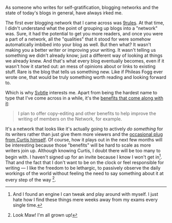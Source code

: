 As someone who writes for self-gratification, blogging networks and the state of today's blogs in general, have always irked me.

The first ever blogging network that I came across was [9rules][9r]. At that time, I didn't understand what the point of grouping up blogs into a "network" was. Sure, it had the potential to get you more readers, and once you were a part of a network, all the "qualities" that it stood for were somehow automatically imbibed into your blog as well. But then what? It wasn't making you a better writer or improving your writing. It wasn't telling us something we didn't already know; just a different way of looking at things we already knew. And that's what every blog eventually becomes, even if it wasn't how it started out: an mess of opinions about or links to existing stuff. Rare is the blog that tells us something new. Like if Phileas Fogg ever wrote one, that would be truly something worth reading and looking forward to.

[9r]: http://9rules.com/

Which is why [Svbtle][dc] interests me. Apart from being the hardest name to type that I've come across in a while, it's the [benefits that come along with it][tc]:

> I plan to offer copy-editing and other benefits to help improve the writing of members on the Network, for example.

It's a network that looks like it's actually going to actively *do something* for its writers rather than just give them more viewers and the [occasional plug from Curtis himself][dc2]. Of course, how it plays out in the next few months will be interesting because those "benefits" will be hard to scale as more writers join up. Although knowing Curtis, I doubt there will be too many to begin with. I haven't signed up for an invite because I know I won't get in[^1]. That and the fact that I don't want to be on the clock or feel responsible for writing — I like the freedom to be lethargic, to passively observe the daily workings of the world without feeling the need to say something about it at every step of the way [^2]. 

[dc]: http://dcurt.is/codename-svbtle
[dc2]: https://twitter.com/dcurtis/status/186897703198928898
[tc]: http://techcrunch.com/2012/03/24/forget-todays-drama-dustin-curtis-svbtle-is-trying-to-push-blogging-forward/

[^1]: And I found an engine I can tweak and play around with myself. I just hate how I find these things mere weeks away from my exams every single time.
[^2]: Look Maw! I'm all grown up!
